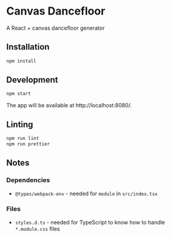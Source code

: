 # Canvas Dancefloor

A React + canvas dancefloor generator

## Installation
```bash
npm install
```

## Development
```bash
npm start
```
The app will be available at http://localhost:8080/.

## Linting
```bash
npm run lint
npm run prettier
```

## Notes

### Dependencies
- `@types/webpack-env` - needed for `module` in `src/index.tsx`

### Files
- `styles.d.ts` - needed for TypeScript to know how to handle `*.module.css` files

